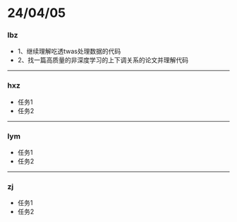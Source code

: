 # 24/04/05
### lbz
* 1、继续理解吃透twas处理数据的代码
* 2、找一篇高质量的非深度学习的上下调关系的论文并理解代码
***
### hxz
* 任务1
* 任务2
***
### lym
* 任务1
* 任务2
***
### zj
* 任务1
* 任务2
